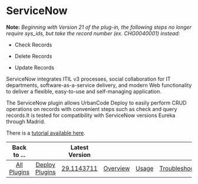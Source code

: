 
ServiceNow
==========

**Note:** *Beginning with Version 21 of the plug-in, the following steps no longer require sys\_ids, but take the record number (ex. CHG0040001) instead:*


- Check Records

- Delete Records

- Update Records


ServiceNow integrates ITIL v3 processes, social collaboration for IT departments, software-as-a-service delivery, and modern Web functionality to deliver a flexible, easy-to-use and self-managing application.

The ServiceNow plugin allows UrbanCode Deploy to easily perform CRUD operations on records with convenient steps such as check and query records.It is tested for compatibility with ServiceNow versions Eureka through Madrid.

There is a [tutorial available here](https://developer.ibm.com/urbancode/2017/08/31/orchestrating-deployments-servicenow-urbancode-deploy/).


|Back to ...||Latest Version||||||
| :---: | :---: | :---: | :---: | :---: | :---: | :---: | :---: |
|[All Plugins](../../index.md)|[Deploy Plugins](../README.md)|[29.1143711](https://raw.githubusercontent.com/UrbanCode/IBM-UCD-PLUGINS/main/files/ServiceNow/ucd-ServiceNow-29.1143711.zip)|[Overview](overview.md)|[Usage](usage.md)|[Troubleshooting](troubleshooting.md)|[Steps](steps.md)|[Downloads](downloads.md)|
